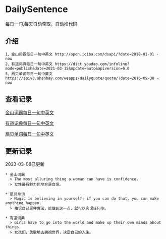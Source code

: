# DailySentence

每日一句,每天自动获取，自动推代码

## 介绍

```
1、金山词霸每日一句中英文 http://open.iciba.com/dsapi/?date=2018-01-01 - now
2、有道词典每日一句中英文 https://dict.youdao.com/infoline?mode=publish&date=2021-03-15&update=auto&apiversion=6.0
3、扇贝单词每日一句中英文 https://apiv3.shanbay.com/weapps/dailyquote/quote/?date=2016-09-30 - now
```

## 查看记录

[金山词霸每日一句中英文](./data/iciba/)

[有道词典每日一句中英文](./data/youdao/)

[扇贝单词每日一句中英文](./data/shanbay/)

## 更新记录
2023-03-08已更新 
```
* 金山词霸
  > The most alluring thing a woman can have is confidence.
  > 女性最有魅力的地方是自信。

* 扇贝单词
  > Magic is believing in yourself; if you can do that, you can make anything happen.
  > 相信自己是种魔法，能做到这一点，就可以实现任何事。

* 有道词典
  > Girls have to go into the world and make up their own minds about things.
  > 女孩们，勇敢地去拥抱世界，决定自己的人生。

```
